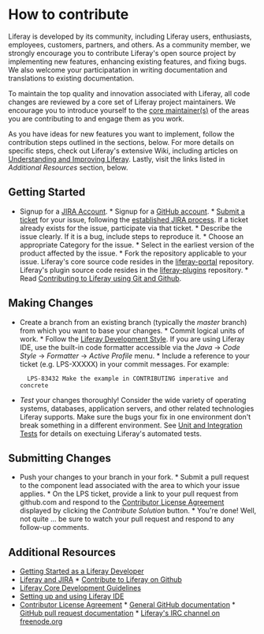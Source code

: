 # How to contribute

Liferay is developed by its community, including Liferay users, enthusiasts,
employees, customers, partners, and others. As a community member, we strongly
encourage you to contribute Liferay's open source project by implementing new
features, enhancing existing features, and fixing bugs. We also welcome your
participatation in writing documentation and translations to existing
documentation.

To maintain the top quality and innovation associated with Liferay, all code
changes are reviewed by a core set of Liferay project maintainers. We encourage
you to introduce yourself to the [core
maintainer(s)](http://issues.liferay.com/browse/LPS#selectedTab=com.atlassian.jira.plugin.system.project%3Acomponents-panel)
of the areas you are contributing to and engage them as you work.

As you have ideas for new features you want to implement, follow the
contribution steps outlined in the sections, below. For more details on specific
steps, check out Liferay's extensive Wiki, including articles on [Understanding
and Improving
Liferay](http://www.liferay.com/community/wiki/-/wiki/tag/understanding+and+improving+liferay).
Lastly, visit the links listed in *Additional Resources* section, below.

## Getting Started

* Signup for a [JIRA Account](http://issues.liferay.com). * Signup for a [GitHub
account](https://github.com/signup/free). * [Submit a
ticket](http://issues.liferay.com) for your issue, following the [established
JIRA process](http://www.liferay.com/community/wiki/-/wiki/Main/JIRA). If a
ticket already exists for the issue, participate via that ticket. * Describe the
issue clearly. If it is a bug, include steps to reproduce it. * Choose an
appropriate Category for the issue. * Select in the earliest version of the
product affected by the issue. * Fork the repository applicable to your issue.
Liferay's core source code resides in the
[liferay-portal](https://github.com/liferay/liferay-portal) repository.
Liferay's plugin source code resides in the
[liferay-plugins](https://github.com/liferay/liferay-plugins) repository. * Read
[Contributing to Liferay using Git and
Github](http://www.liferay.com/community/wiki/-/wiki/Main/Contribute+using+Git+and+GitHub).

## Making Changes

* Create a branch from an existing branch (typically the *master* branch) from
which you want to base your changes. * Commit logical units of work. * Follow
the [Liferay Development
Style](http://www.liferay.com/community/wiki/-/wiki/Main/Development+Style). If
you are using Liferay IDE, use the built-in code formatter accessible via the
*Java* &rarr; *Code Style* &rarr; *Formatter* &rarr; *Active Profile* menu. *
Include a reference to your ticket (e.g. LPS-XXXXX) in your commit messages. For
example:

        LPS-83432 Make the example in CONTRIBUTING imperative and concrete

* *Test* your changes thoroughly! Consider the wide variety of operating
systems, databases, application servers, and other related technologies Liferay
supports. Make sure the bugs your fix in one environment don't break something
in a different environment. See [Unit and Integration
Tests](http://www.liferay.com/community/wiki/-/wiki/Main/Unit+and+Integration+tests)
for details on exectuing Liferay's automated tests.

## Submitting Changes

* Push your changes to your branch in your fork. * Submit a pull request to the
component lead associated with the area to which your issue applies. * On the
LPS ticket, provide a link to your pull request from github.com and respond to
the [Contributor License
Agreement](http://www.liferay.com/legal/contributors-agreement) displayed by
clicking the *Contribute Solution* button. * You're done! Well, not quite ... be
sure to watch your pull request and respond to any follow-up comments.

## Additional Resources

* [Getting Started as a Liferay
Developer](http://www.liferay.com/community/wiki/-/wiki/Main/Getting+started+as+a+Liferay+Developer+in+a+few+steps)
* [Liferay and JIRA](http://www.liferay.com/community/wiki/-/wiki/Main/JIRA) *
[Contribute to Liferay on
Github](http://www.liferay.com/community/wiki/-/wiki/Main/Contribute+using+Git+and+GitHub)
* [Liferay Core Development
Guidelines](http://www.liferay.com/community/wiki/-/wiki/Main/Liferay+Core+Development+Guidelines)
* [Setting up and using Liferay
IDE](http://www.liferay.com/community/wiki/-/wiki/Main/Liferay+Contributor+Development+Environment+Setup)
* [Contributor License
Agreement](http://www.liferay.com/legal/contributors-agreement) * [General
GitHub documentation](http://help.github.com/) * [GitHub pull request
documentation](http://help.github.com/send-pull-requests/) * [Liferay's IRC
channel on freenode.org](http://webchat.freenode.net/?channels=liferay&uio=d4)
